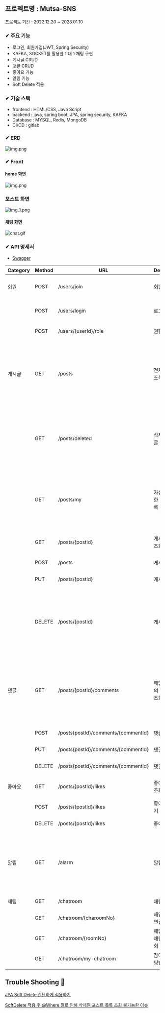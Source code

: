 ## 프로젝트명 : Mutsa-SNS

프로젝트 기간 : 2022.12.20 ~ 2023.01.10

### ✔ 주요 기능

- 로그인, 회원가입(JWT, Spring Security)
- KAFKA, SOCKET를 활용한 1 대 1 채팅 구현
- 게시글 CRUD
- 댓글 CRUD
- 좋아요 기능
- 알림 기능
- Soft Delete 적용

### ✔ 기술 스택

- frontend : HTML/CSS, Java Script
- backend : java, spring boot, JPA, spring security, KAFKA
- Database : MYSQL, Redis, MongoDB
- CI/CD : gitlab

### ✔ ERD

![img.png](erd.png)

### ✔ Front

#### home 화면

![img.png](img.png)

### 포스트 화면

![img_1.png](img_1.png)

#### 채팅 화면
 
![chat.gif](chat.gif)

### ✔ API 명세서

- [Swagger](https://port-0-mutsa-sns-m7plej378a04f632.sel4.cloudtype.app/swagger-ui/index.html#/)

| Category | Method | URL                                 | Description       | note                      |
|----------|--------|-------------------------------------|-------------------|---------------------------|
| 회원       | POST   | /users/join                         | 회원가입              | 권한 미필요                    |
|          | POST   | /users/login                        | 로그인               | 권한 미필요                    |
|          | POST   | /users/{userId}/role                | 권한 변경             | 권한 필요                     |
| 게시글      | GET    | /posts                              | 전체 게시글 조회         | 페이징(최신순 정렬), 권한 미필요       |
|          | GET    | /posts/deleted                      | 삭제된 게시글 전체 조회     | 페이징(최신순 정렬), 권한 필요        |
|          | GET    | /posts/my                           | 자신이 작성한 게시글 목록 조회 | 페이징(최신순 정렬), 권한 필요        |
|          | GET    | /posts/{postId}                     | 게시글 상세 조회         | 권한 미필요                    |
|          | POST   | /posts                              | 게시글 등록            | 권한 필요                     |
|          | PUT    | /posts/{postId}                     | 게시글 수정            | 권한 필요                     |
|          | DELETE | /posts/{postId}                     | 게시글 삭제            | 게시글 삭제 시 댓글,좋아요 삭제, 권한 필요 |
| 댓글       | GET    | /posts/{postId}/comments            | 해당 게시글의 전체 댓글 조회  | 페이징(최신순 정렬), 권한 미필요       |
|          | POST   | /posts{postId}/comments/{commentId} | 댓글 등록             | 권한 필요                     |
|          | PUT    | /posts{postId}/comments/{commentId} | 댓글 수정             | 권한 필요                     |
|          | DELETE | /posts{postId}/comments/{commentId} | 댓글 삭제             | 권한 필요                     |
| 좋아요      | GET    | /posts/{postId}/likes               | 좋아요 개수 조회         | 권한 미필요                    |
|          | POST   | /posts/{postId}/likes               | 좋아요 누르기           | 권한 필요                     |
|          | DELETE | /posts/{postId}/likes               | 좋아요 취소            | 권한 필요                     |
| 알림       | GET    | /alarm                              | 알림 조회             | 페이징(최신순 정렬), 권한 필요        |
| 채팅       | GET    | /chatroom                           | 채팅방 생성            | 권한 필요                     |
|          | GET    | /chatroom/{charoomNo}               | 해당 채팅방 연결 끊기      | 권한 필요                     |
|          | GET    | /chatroom/{roomNo}                  | 해당 채팅방 채팅 전체 조회   | 권한 필요                     |
|          | GET    | /chatroom/my-chatroom               | 참여중인 채팅방 조회       | 권한 필요                     |
|          |        |                                     |                   |                           |


## Trouble Shooting 🚧

[JPA Soft Delete 간단하게 적용하기](https://velog.io/@zvyg1023/Spring-Boot-JPA-Soft-Delete)

[SoftDelete 적용 후 @Where 절로 인해 삭제된 포스트 목록 조회 불가능한 이슈](https://velog.io/@zvyg1023/Spring-Boot-SoftDelete-%EC%A0%81%EC%9A%A9-%ED%9B%84-Where-%EC%A0%88%EB%A1%9C-%EC%9D%B8%ED%95%B4-%EC%82%AD%EC%A0%9C%EB%90%9C-%ED%8F%AC%EC%8A%A4%ED%8A%B8-%EB%AA%A9%EB%A1%9D-%EC%A1%B0%ED%9A%8C-%EB%B6%88%EA%B0%80%EB%8A%A5%ED%95%9C-%EC%9D%B4%EC%8A%88)
